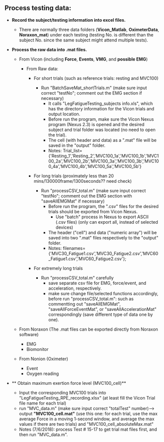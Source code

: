 ## Process testing data:
- **Record the subject/testing information into excel files.**
  - There are normally three data folders (**Vicon_Matlab**, **OximeterData**, **Noraxon_mat**) under each testing (testing No. is different than the subject No. since the same subject might attend multiple tests). 

- **Process the raw data into .mat files.**

   - From Vicon (including **Force**, __Events__, __VMG__, and __possible EMG__)
     - From Raw data: 
		 - For short trials (such as reference trials: resting and MVC100)
		   - Run "BatchSaveMat_shortTrials.m" (make sure input correct "testNo"; comment out the EMG section if necessary)
		     - It calls "LegFatigueTesting_subjects info.xls", which has the directory information for the Vicon trials and output location.
			 - Before run the program, make sure the Vicon Nexus program (Nexus 2.3) is opened and the desired subject and trial folder was located (no need to open the trial).
			 - The cell (with header and data) as a ".mat" file will be saved in the "output" folder.
			 - Notes: Trial_list={'Resting_1','Resting_2','MVC100_1a','MVC100_1b','MVC100_2a','MVC100_2b','MVC100_3a','MVC100_3b','MVC100_4a','MVC100_4b','MVC100_5a','MVC100_5b'}
			 
		 - For long trials (proximately less than 20 mins/130000frame/1300seconds?? need check)
		   - Run "processCSV_total.m" (make sure input correct "testNo"; comment out the EMG section with "saveAllEMGMat" if necessary)
			 - Before run the program, the ".csv" files for the desired trials should be exported from Vicon Nexus.
			   - Use "batch" process in Nexus to export ASCII (.csv files) (only can export all, instead of selected devices)
			 - The header ("cell") and data ("numeric array") will be saved into two ".mat" files respectively to the "output" folder.
			 - Notes: filenames={'MVC30_Fatigue1.csv','MVC30_Fatigue2.csv','MVC60_Fatigue1.csv','MVC60_Fatigue2.csv'};
			 
		 - For extremely long trials 
		   - Run "processCSV_total.m" carefully
		     - save separate csv file for EMG, force/event, and acceleration, respectively.
			 - make sure change file/selected functions accordingly, before run "processCSV_total.m": such as commentting out "saveAllEMGMat", "saveAllForceEventMat", or "saveAllAccelerationMat" correspondingly (save different type of data one by one).
		 
	 
		 
  - From Noraxon (The .mat files can be exported directly from Noraxon software)
     - EMG
     - Biomonitor
   
   - From Nonion (Oximeter)
     - Event
     - Oxygen reading
   
- ** Obtain maximum exertion force level (MVC100_cell)** 
	 - Input the corresponding MVC100 trials into "LegFatigueTesting_RPE_recording.xlsx" (at least fill the Vicon Trial file name for each trial)
	 - run "MVC_data.m" (make sure input correct "totalTest" number)--> output **"MVC100_cell.mat"** (use this one: for each trial, use the max average Force in a moving 1-second window, and average the max values if there are two trials) and "MVC100_cell_absoluteMax.mat" 
	 - Notes (7/6/2018): process Test # 15-17 to get trial mat files first, and then run "MVC_data.m".